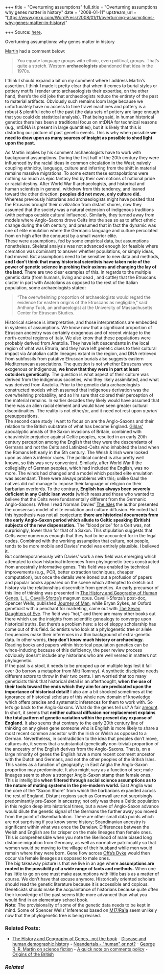 +++
title = "Overturning assumptions"
full_title = "Overturning assumptions why genes matter in history"
date = "2008-01-11"
upstream_url = "https://www.gnxp.com/WordPress/2008/01/11/overturning-assumptions-why-genes-matter-in-history/"

+++
Source: [here](https://www.gnxp.com/WordPress/2008/01/11/overturning-assumptions-why-genes-matter-in-history/).

Overturning assumptions: why genes matter in history

[Martin](http://scienceblogs.com/aardvarchaeology/) had a comment below:

> You equate language groups with ethnic, even political, groups. That’s quite a stretch. Western **archaeologists** abandoned that idea in the 1970s.

I think I should expand a bit on my comment where I address Martin’s assertion. I think I made it pretty clear that when it comes to burial styles or pottery motifs I render unto archaeologists their expertise, on the other hand, there’s the old joke that archaeologists reduce the entirety of the past to material artifacts. Obviously such remains loom large because we unfortunately have no access to time travel machines and pottery is a robust & plentiful echo of the past (the data sets of pottery are large enough that you could do statistical analysis). That being said, in human historical genetics there has been a traditional focus on mtDNA for technical reasons (e.g., mtDNA is present in large quantities), but it is likely that this is distorting our picture of past genetic events. This is why when possible **we need to draw upon as many sources of insight as possible to shed light upon the past.**

  
As Martin implies by his comment archaeologists have to work with background assumptions. During the first half of the 20th century they were influenced by the racial ideas in common circulation in the West; naively coupling ethnicity, language, culture and inferring from the shift in material remains massive migrations. To some extent these extrapolations were nothing so much as epic fantasy fed by their own notions of national pride or racial destiny. After World War II archaeologists, and historical and human scientists in general, withdrew from this tendency, and leaned toward the other direction: **peoples did not move, only culture did.** Whereas previously historians and archaeologists might have posited that the Etrusans brought their civilization from distant shores, now they assumed that the society was a natural extension of indigenous traditions (with perhaps outside cultural influence). Similarly, they turned away from models where Anglo-Saxons drove Celts into the sea so as to affect ethnic change during the 6th century, and presumed that in fact the dynamic was one of elite emulation where the Germanic language and culture percolated from on high after the conquest by a small warrior elite.  
These were assumptions, fed by some empirical data, but assumptions nonetheless. Skeletal analysis was not advanced enough (or feasible where cremation was dominant) to answer whether populations, or simply ideas, had moved. But assumptions need to be sensitive to new data and methods, **and I don’t think that many historical scientists have taken note of the power of genetic science in probing their axioms and changing the lay of the land.** There are two clear examples of this. In regards to the multiple genetic data (from humans, living and dead , and cattle) that the Etruscans cluster in part with Anatolians as opposed to the rest of the Italian population, some archaeologists stated:

> “The overwhelming proportion of archaeologists would regard the evidence for eastern origins of the Etruscans as negligible,” said Anthony Tuck, an archaeologist at the University of Massachusetts Center for Etruscan Studies.

Historical science is interpretative, and those interpretations are embedded in systems of assumptions. We know now that a significant proportion of Etruscan ancestry was certainly exogenous and of recent vintage to the north-central regions of Italy. We also know that these populations were probably derived from Anatolia. They have left descendants in the local region of what was Etruria, and they have left genetic clues to their cultural impact via Anatolian cattle lineages extant in the region, and DNA retrieved from subfossils from putative Etruscan burials also suggests eastern Mediterranean associations. The question is not whether Etruscans were exogenous or indigenous, **we know that they were in part at least outsiders genetically.** The question is what aspect of their culture was derived from the indigenous societies, who they likely assimilated, and what was derived from Anatolia. Prior to the genetic data archaeologists constructed models which assumed that indigenous derivation was the overwhelming probability, and so I’m sure that colored their perception of the material remains. In earlier decades they likely would have assumed that there was an alien racial element and would have seen greater cultural discontinuities. The reality is not either/or, and it need not rest upon *a priori* presuppositions.  
The second case study I want to focus on are the Anglo-Saxons and their relation to the British substrate of what has become England. [Gildas’](https://en.wikipedia.org/wiki/Gildas) apocalyptic annals of the Saxon invasions of Britain, combined with chauvinistic prejudice against Celtic peoples, resulted in an early 20th century perception among the English that they were the descendants of Germans and not the Celts and Latinized-Celts who inhabited the land when the Romans left early in the 5th century. The Welsh & Irish were looked upon as alien & inferior races. The political context is also pretty well known, so this was very convenient. Similarly, after World War II the collegiality of German peoples, which had included the English, was no more. The winds had changed and a model which posited elite emulation was ascendant. There were always problems with this; unlike Gaul the natives did not manage to impose their language or religion on their barbarian overlords. To the contrary, **English has always been severely deficient in any Celtic loan words** (which reassured those who wanted to believe that the Celts were fundamentally different from the Germanic Anglo-Saxons). When I read Norman Davies’ [The Isles](https://www.amazon.com/exec/obidos/ASIN/0195148312/geneexpressio-20/) the author presented the consensus model of elite emulation and culture diffusion. He noted that this hypothesis was not all conjecture: **there are historical documents from the early Anglo-Saxon period which allude to Celtic speaking (British) subjects of the new dispensation.** The “blood price” for a Celt was, not surprisingly, lower than for that of a Saxon. This stipulation suggests that Celts were numerous enough that they had to be accounted for in the legal codes. Combined with the working assumption that culture, not people, tends to be more mobile and Davies’ model was entirely plausible. I believed it.  
But contemporaneously with Davies’ work a new field was emerging which attempted to draw historical inferences from phylogenetic trees constructed from ancestrally informative genes. This field was enabled by technical improvements (e.g., PCR, better extraction techniques, cheaper computation), but once the details were ironed out a profusion of papers and popular books appeared on the scene which attempted to sketch out history via the relationships discernible from genetics. An early precursor of this line of thinking was presented in [The History and Geography of Human Genes](https://www.amazon.com/exec/obidos/ASIN/0691029059/geneexpressio-20), [L. L. Cavalli-Sforza’s](https://www.gnxp.com/blog/2006/08/10-questions-for-luigi-luca-cavalli.php) magnum opus. Cavalli-Sforza’s post-doc, Spencer Wells, published [Journey of Man](https://www.amazon.com/exec/obidos/ASIN/0812971469/geneexpressio-20), while Bryan Sykes, an Oxford geneticist with a penchant for marketing, came out with [The Seven Daughters of Eve](https://www.amazon.com/exec/obidos/ASIN/0393323145/geneexpressio-20). The field was “hot,” and there are many other books out there which use the insights from scientific genealogy to converge upon historical truths. But there’s a problem here: a lot of sloppy scholarship has come out of this field. Scientists who look at a phylogenetic tree or allele frequencies make their inferences in a thin background of extra-genetic data. In other words, **they don’t know much history or archaeology.** Reading books and papers within historical population genetics can be wince-inducing because of this deficiency, the peer review process obviously doesn’t include any historians who are well versed in matters not phylogenetic.  
If the past is a stool, it needs to be propped up on multiple legs lest it fall over (to borrow a metaphor from Mitt Romney). A synthetic discipline needs different actors to throw in their two cents. I am worried that too many geneticists think that historical detail is an afterthought, **when the use of their tools toward the ends which they aim for are predicated upon the importance of historical detail!** I also am a bit shocked sometimes at the ignorance of historical scholars of this whole new domain of knowledge which offers precise and systematic inferences for them to work with. So let’s go back to the Anglo-Saxons. What do the genes tell us? A fair [amount](https://www.google.com/search?ie=UTF-8&oe=UTF-8&q=celts+saxons&btnG=With+Google&domains=gnxp.com&sitesearch=gnxp.com). In short, it seems that **neither cultural diffusion nor replacement explains the total pattern of genetic variation within the present day expanse of England.** It also seems that contrary to the early 20th century line of thinking on any given gene someone who is English is more likely to share a most recent common ancestor with the Irish or Welsh as opposed to a German. Nevertheless, in contradiction to the idea that peoples don’t move, cultures do, it seems that a substantial (genetically non-trivial) proportion of the ancestry of the English derives from the Anglo-Saxons. That is, on a large minority of genes the English have a more recent comment ancestor with the Dutch and Germans, and not the other peoples of the British Isles. This varies as a function of geography; in East Anglia the Anglo-Saxon proportion may predominate. It also might vary as a function of sex; male lineages seem to show a stronger Anglo-Saxon stamp than female ones. This is intelligible **when filtered through social science assumptions as to the nature of mating systems in the pre-modern world.** East Anglia was the core of the “Saxon Shore” from which the barbarians expanded across the rest of England. Distant regions such as Cornwall are not surprisingly predominantly pre-Saxon in ancestry; not only was there a Celtic population in this region deep into historical times, but a wave of Anglo-Saxon advance would dilute the genetic signal of the Germans the further away you moved from the point of disembarkation. There are other small data points which are not surprising if you know some history; Scandinavian ancestry is significant within what was once the Danelaw. Differences between the Welsh and English are far crisper on the male lineages than female ones. This is comprehensible when you note the likelihood of male biased long distance migration from Germany, as well as normative patrilocality so that women would be moving to the village of their husband while men would remain where they were born. Gene flow across [Offa’s Dyke](https://en.wikipedia.org/wiki/Offa%27s_Dyke) would then occur via female lineages as opposed to male ones.  
The big takeaway picture is that we live in an age where **assumptions are rooted in the possibility of a wide range of facts and methods.** When one has little to go on one must make assumptions with little basis as a matter of course. We don’t have that excuse anymore. Historically oriented scholars should read the genetic literature because it is accessible and copious. Geneticists should make the acquaintance of historians because quite often their knowledge of the past seems little more advanced than what you would find in an elementary school book.  
**Note:** The provisionality of some of the genetic data needs to be kept in mind. Some of Spencer Wells’ inferences based on [M17/Ra1a](https://en.wikipedia.org/wiki/Haplogroup_R1a1_(Y-DNA)) seem unlikely now that the phylogenetic tree is being revised.

### Related Posts:

- [The History and Geography of Genes...not the
  book](https://www.gnxp.com/WordPress/2008/01/14/the-history-and-geography-of-genes-not-the-book/) - [Disease and human demographic
  history](https://www.gnxp.com/WordPress/2011/07/04/disease-and-human-demographic-history/) - [Neandertals - "human" or
  not?](https://www.gnxp.com/WordPress/2007/06/13/neandertals-human-or-not/) - [George R. R. Martin on science
  fiction](https://www.gnxp.com/WordPress/2008/11/22/george-r-r-martin-on-science-fiction/) - [A quick note on comments
  policy](https://www.gnxp.com/WordPress/2012/05/25/a-quick-note-on-comments-policy/) - [Origins of the
  British](https://www.gnxp.com/WordPress/2008/03/04/origins-of-the-british/)

### *Related*

[](https://www.addtoany.com/add_to/facebook?linkurl=https%3A%2F%2Fwww.gnxp.com%2FWordPress%2F2008%2F01%2F11%2Foverturning-assumptions-why-genes-matter-in-history%2F&linkname=Overturning%20assumptions%3A%20why%20genes%20matter%20in%20history "Facebook")[](https://www.addtoany.com/add_to/twitter?linkurl=https%3A%2F%2Fwww.gnxp.com%2FWordPress%2F2008%2F01%2F11%2Foverturning-assumptions-why-genes-matter-in-history%2F&linkname=Overturning%20assumptions%3A%20why%20genes%20matter%20in%20history "Twitter")[](https://www.addtoany.com/add_to/email?linkurl=https%3A%2F%2Fwww.gnxp.com%2FWordPress%2F2008%2F01%2F11%2Foverturning-assumptions-why-genes-matter-in-history%2F&linkname=Overturning%20assumptions%3A%20why%20genes%20matter%20in%20history "Email")[](https://www.addtoany.com/share)
